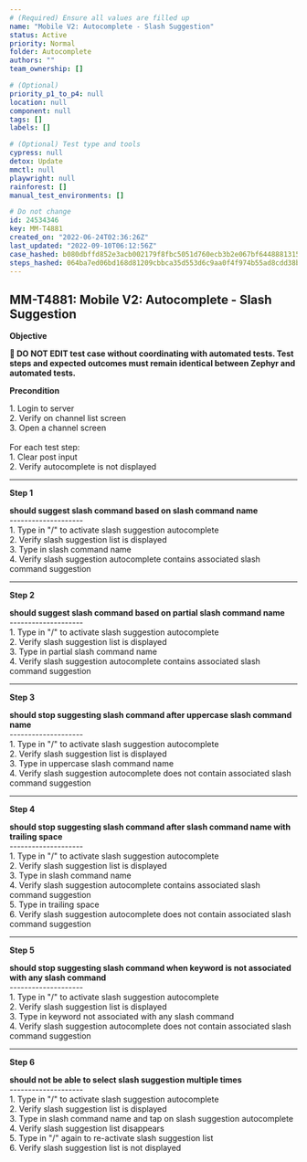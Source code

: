 ```yaml
---
# (Required) Ensure all values are filled up
name: "Mobile V2: Autocomplete - Slash Suggestion"
status: Active
priority: Normal
folder: Autocomplete
authors: ""
team_ownership: []

# (Optional)
priority_p1_to_p4: null
location: null
component: null
tags: []
labels: []

# (Optional) Test type and tools
cypress: null
detox: Update
mmctl: null
playwright: null
rainforest: []
manual_test_environments: []

# Do not change
id: 24534346
key: MM-T4881
created_on: "2022-06-24T02:36:26Z"
last_updated: "2022-09-10T06:12:56Z"
case_hashed: b080dbffd852e3acb002179f8fbc5051d760ecb3b2e067bf6448881315756cdae2c0cc38c6b57e2193f28907a975b1f7
steps_hashed: 064ba7ed06bd168d81209cbbca35d553d6c9aa0f4f974b55ad8cdd38bfcfaef28cff76e603d0ad35b70920a5196c1203
---
```


<!-- (Auto-generated) Based on frontmatter's "key" and "name" -->

## MM-T4881: Mobile V2: Autocomplete - Slash Suggestion

**Objective**

**🛑 DO NOT EDIT test case without coordinating with automated tests. Test steps and expected outcomes must remain identical between Zephyr and automated tests.**

**Precondition**

1\. Login to server\
2\. Verify on channel list screen\
3\. Open a channel screen\
\
For each test step:\
1\. Clear post input\
2\. Verify autocomplete is not displayed

---

**Step 1**

**should suggest slash command based on slash command name**\
\--------------------\
1\. Type in "/" to activate slash suggestion autocomplete\
2\. Verify slash suggestion list is displayed\
3\. Type in slash command name\
4\. Verify slash suggestion autocomplete contains associated slash command suggestion

---

**Step 2**

**should suggest slash command based on partial slash command name**\
\--------------------\
1\. Type in "/" to activate slash suggestion autocomplete\
2\. Verify slash suggestion list is displayed\
3\. Type in partial slash command name\
4\. Verify slash suggestion autocomplete contains associated slash command suggestion

---

**Step 3**

**should stop suggesting slash command after uppercase slash command name**\
\--------------------\
1\. Type in "/" to activate slash suggestion autocomplete\
2\. Verify slash suggestion list is displayed\
3\. Type in uppercase slash command name\
4\. Verify slash suggestion autocomplete does not contain associated slash command suggestion

---

**Step 4**

**should stop suggesting slash command after slash command name with trailing space**\
\--------------------\
1\. Type in "/" to activate slash suggestion autocomplete\
2\. Verify slash suggestion list is displayed\
3\. Type in slash command name\
4\. Verify slash suggestion autocomplete contains associated slash command suggestion\
5\. Type in trailing space\
6\. Verify slash suggestion autocomplete does not contain associated slash command suggestion

---

**Step 5**

**should stop suggesting slash command when keyword is not associated with any slash command**\
\--------------------\
1\. Type in "/" to activate slash suggestion autocomplete\
2\. Verify slash suggestion list is displayed\
3\. Type in keyword not associated with any slash command\
4\. Verify slash suggestion autocomplete does not contain associated slash command suggestion

---

**Step 6**

**should not be able to select slash suggestion multiple times**\
\--------------------\
1\. Type in "/" to activate slash suggestion autocomplete\
2\. Verify slash suggestion list is displayed\
3\. Type in slash command name and tap on slash suggestion autocomplete\
4\. Verify slash suggestion list disappears\
5\. Type in "/" again to re-activate slash suggestion list\
6\. Verify slash suggestion list is not displayed
